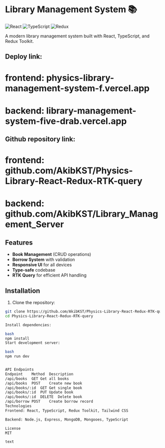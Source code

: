# Library Management System 📚

![React](https://img.shields.io/badge/React-18.2-blue)
![TypeScript](https://img.shields.io/badge/TypeScript-5.0-blue)
![Redux](https://img.shields.io/badge/Redux_Toolkit-1.9-purple)

A modern library management system built with React, TypeScript, and Redux Toolkit.

## Deploy link:

# frontend: physics-library-management-system-f.vercel.app

# backend: library-management-system-five-drab.vercel.app

## Github repository link:

# frontend: github.com/AkibKST/Physics-Library-React-Redux-RTK-query

# backend: github.com/AkibKST/Library_Management_Server

## Features

- **Book Management** (CRUD operations)
- **Borrow System** with validation
- **Responsive UI** for all devices
- **Type-safe** codebase
- **RTK Query** for efficient API handling

## Installation

1. Clone the repository:

```bash
git clone https://github.com/AkibKST/Physics-Library-React-Redux-RTK-query.git
cd Physics-Library-React-Redux-RTK-query

Install dependencies:

bash
npm install
Start development server:

bash
npm run dev


API Endpoints
Endpoint	Method	Description
/api/books	GET	Get all books
/api/books	POST	Create new book
/api/books/:id	GET	Get single book
/api/books/:id	PUT	Update book
/api/books/:id	DELETE	Delete book
/api/borrow	POST	Create borrow record
Technologies
Frontend: React, TypeScript, Redux Toolkit, Tailwind CSS

Backend: Node.js, Express, MongoDB, Mongooes, TypeScript

License
MIT

text


```
